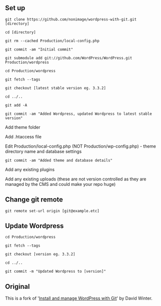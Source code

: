 ## Set up

	git clone https://github.com/nonimage/wordpress-with-git.git [directory]

	cd [directory]

	git rm --cached Production/local-config.php
	
	git commit -am "Initial commit"

	git submodule add git://github.com/WordPress/WordPress.git Production/wordpress
	
	cd Production/wordpress

	git fetch --tags

	git checkout [latest stable version eg. 3.3.2]

	cd ../..
	
	git add -A

	git commit -am "Added Wordpress, updated Wordpress to latest stable version"

Add theme folder

Add .htaccess file

Edit Production/local-config.php (NOT Production/wp-config.php) - theme directory name and database settings

	git commit -am "Added theme and database details"
	
Add any existing plugins

Add any existing uploads (these are not version controlled as they are managed by the CMS and could make your repo huge)
	
	
	
## Change git remote

	git remote set-url origin [git@example.etc]



## Update Wordpress

	cd Production/wordpress

	git fetch --tags

	git checkout [version eg. 3.3.2]

	cd ../..

	git commit -m "Updated Wordpress to [version]"



## Original

This is a fork of '[Install and manage WordPress with Git](http://davidwinter.me/articles/2012/04/09/install-and-manage-wordpress-with-git/)' by David Winter.
